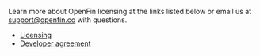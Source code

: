 Learn more about OpenFin licensing at the links listed below or email us at [support@openfin.co](mailto:support@openfin.co) with questions.
​

- [Licensing](https://www.openfin.co/licensing/)
- [Developer agreement](https://openfin.co/developer-agreement/)
